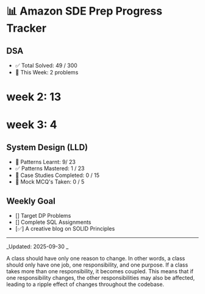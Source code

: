 #  📊  Amazon SDE Prep Progress Tracker

## DSA
- ✅ Total Solved: 49 / 300
- 🔄 This Week: 2 problems

# week 2: 13
# week 3: 4

## System Design (LLD)
- 🔄 Patterns Learnt: 9/ 23
- ✅ Patterns Mastered: 1 / 23
- 🔄 Case Studies Completed: 0 / 15
- 🏹 Mock MCQ's Taken: 0 / 5

## Weekly Goal
- [] Target DP Problems 
- [] Complete SQL Assignments
- [✅] A creative blog on SOLID Principles

---
_Updated: 2025-09-30 _



A class should have only one reason to change. In other words, a class should only have one job, one responsibility, and one purpose. If a class takes more than one responsibility, it becomes coupled. This means that if one responsibility changes, the other responsibilities may also be affected, leading to a ripple effect of changes throughout the codebase.